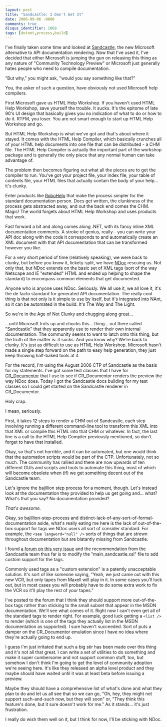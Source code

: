 ```yaml
---
layout: post
title: "Sandcastle: I Don't Get It"
date: 2006-09-06 -0800
comments: true
disqus_identifier: 1068
tags: [dotnet,process,build]
---
```

I've finally taken some time and looked at
[Sandcastle](http://www.sandcastledocs.com), the new Microsoft
alternative to API documentation rendering. Now that I've used it, I've
decided that either Microsoft is jumping the gun on releasing this thing
as any nature of "Community Technology Preview" or Microsoft just
generally hates people who need to compile documentation.

 "But why," you might ask, "would you say something like that?"

 You, the asker of such a question, have obviously not used Microsoft
help compilers.

 First Microsoft gave us HTML Help Workshop. If you haven't used HTML
Help Workshop, save yourself the trouble. It sucks. It's the epitome of
late 90's UI design that basically gives you no indication of what to do
or how to do it. RTFM, you loser. You are not smart enough to start up
HTML Help Workshop and go.

 But HTML Help Workshop is what we've got and that's about where it
stayed. It comes with the HTML Help Compiler, which basically crunches
all of your HTML help documents into one file that can be distributed -
a CHM file. The HTML Help Compiler is actually the important part of the
workshop package and is generally the only piece that any normal human
can take advantage of.

 The problem then becomes figuring out what all the pieces are to get
the compiler to run. You've got your project file, your index file, your
table of contents file, your HTML files that actually contain the body
of your help... it's clunky.

 Enter products like [RoboHelp](http://www.adobe.com/products/robohelp/)
that make the process simpler for the standard documentation person.
Docs get written, the clunkiness of the process gets abstracted away,
and out the back end comes the CHM. Magic! The world forgets about HTML
Help Workshop and uses products that work.

 Fast forward a bit and along comes along .NET, with its fancy inline
XML documentation comments. A stroke of genius, really - you can write
your API doc along with the code it corresponds to and automatically
create an XML document with that API documentation that can be
transformed however you like.

 For a very short period of time (relatively speaking), we were back to
clunky, but before you know it, lickety-split, we have
[NDoc](http://ndoc.sourceforge.net) rescuing us. Not only that, but NDoc
extends on the basic set of XML tags (sort of the way Netscape and IE
"extended" HTML and ended up helping to shape the standard) to encompass
common elements that get documented.

 Anyone who is anyone uses NDoc. Seriously. We all use it, we all love
it, it's the de facto standard for generated API documentation. The
really cool thing is that not only is it simple to use by itself, but
it's integrated into NAnt, so it can be automated in the build. It's The
Way and The Light.

 So we're in the Age of Not Clunky and chugging along great...

 ...until Microsoft trots up and chucks this... thing... out there
called "Sandcastle" that they apparently use to render their own
internal documentation. The community seems to want to latch onto this
thing, but the truth of the matter is: it sucks. And you know why? We're
back to clunky. It's just as difficult to use as HTML Help Workshop.
Microsoft hasn't made a single step forward on the path to easy help
generation, they just keep throwing half-baked tools at it.

 For the record, I'm using the August 2006 CTP of Sandcastle as the
basis for my statements. I've got some test classes that I have for
[CR_Documentor](/archive/2004/11/15/cr_documentor-the-documentor-plug-in-for-dxcore.aspx)
that I use to see if CR_Documentor renders the preview the way NDoc
does. Today I got the Sandcastle docs building for my test classes so I
could get started on the Sandcastle renderer in CR_Documentor.

 Holy crap.

 I mean, seriously.

 First, it takes 12 steps to render a CHM out of Sandcastle, each step
involving running a different command-line tool to transform this XML
into that XML or compile this HTML into that CHM or whatever. In fact,
the last line is a call to the HTML Help Compiler previously mentioned,
so don't forget to have that installed.

 Okay, so that's not horrible, and it can be automated, but one would
think that the automation scripts would be part of the CTP.
Unfortunately, not so much. The community has rallied and there are now
upwards of ten different GUIs and scripts and tools to automate this
thing, most of which will become obsolete when (if) we get something
decent out of the Sandcastle team.

 Let's ignore the bajillion step process for a moment, though. Let's
instead look at the documentation they provided to help us get going
and... what? What's that you say? No documentation provided?

 *That's awesome.*

 Okay, so bajillion-step-process and
distinct-lack-of-any-sort-of-formal-documentation aside, what's really
eating me here is the lack of out-of-the-box support for tags we NDoc
users all sort of consider standard. For example, the
`<see langword="null" />` sorts of things that are strewn throughout
documentation but are blatantly missing from Sandcastle.

 I found [a forum on this very
issue](http://forums.microsoft.com/MSDN/ShowPost.aspx?PostID=669198&SiteID=1)
and the recommendation from the Sandcastle team thus far is to modify
the "main\_sandcastle.xsl" file to add custom support for the tags.

 Commonly used tags as a "custom extension" is a patently unacceptable
solution. It's sort of like someone saying, "Yeah, we just came out with
this new VCR, but only tapes from Maxell will play in it. In some cases
you'll luck out, but in most cases you will probably have to do some
extra work to fix the VCR so it'll play the rest of your tapes."

 I've posted to the forum that I think they should support more
out-of-the-box tags rather than sticking to the small subset that appear
in the MSDN documentation. We'll see what comes of it. Right now I can't
even get all of the standard tags to render right. For example, good
luck getting a `<list />` to render (which is one of the tags they
actually list in the MSDN documentation as supported). I sure haven't
succeeded. Sort of puts a damper on the CR_Documentor emulation since I
have no idea where they're actually going to end up.

 I guess I'm just irritated that such a big stir has been made over this
thing and it's not all that great. I can write a set of utilities to do
something and make it super cumbersome and not support common stuff,
too, but somehow I don't think I'm going to get the level of community
adoption we're seeing here. It's like they released an alpha level
product and they maybe should have waited until it was at least beta
before issuing a preview.

 Maybe they should have a comprehensive list of what's done and what
they plan to do and let us all see that so we can go, "Oh, hey, they
might not support such-and-such now, but they will soon" or, "They think
this feature's done, but it sure doesn't work for me." As it stands...
it's just frustration.

 I really do wish them well on it, but I think for now, I'll be sticking
with NDoc.
